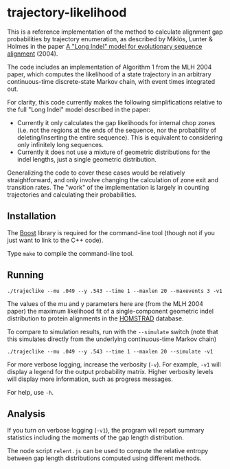 # trajectory-likelihood

This is a reference implementation of the method to calculate alignment gap probabilities by trajectory enumeration, as described by Miklós, Lunter &amp; Holmes in the paper
[A "Long Indel" model for evolutionary sequence alignment](https://www.ncbi.nlm.nih.gov/pubmed/14694074) (2004).

The code includes an implementation of Algorithm 1 from the MLH 2004 paper, which computes the likelihood of a state trajectory in an arbitrary continuous-time discrete-state Markov chain,
with event times integrated out.

For clarity, this code currently makes the following simplifications relative to the full "Long Indel" model described in the paper:
- Currently it only calculates the gap likelihoods for internal chop zones (i.e. not the regions at the ends of the sequence, nor the probability of deleting/inserting the entire sequence). This is equivalent to considering only infinitely long sequences.
- Currently it does not use a mixture of geometric distributions for the indel lengths, just a single geometric distribution.

Generalizing the code to cover these cases would be relatively straightforward, and only involve changing the calculation of zone exit and transition rates.
The "work" of the implementation is largely in counting trajectories and calculating their probabilities.

## Installation

The [Boost](https://www.boost.org/) library is required for the command-line tool (though not if you just want to link to the C++ code).

Type `make` to compile the command-line tool.

## Running

~~~~
./trajeclike --mu .049 --y .543 --time 1 --maxlen 20 --maxevents 3 -v1
~~~~

The values of the mu and y parameters here are (from the MLH 2004 paper) the maximum likelihood fit of a single-component geometric indel distribution to protein alignments in the [HOMSTRAD](https://www.ncbi.nlm.nih.gov/pubmed/9828015) database.

To compare to simulation results, run with the `--simulate` switch
(note that this simulates directly from the underlying continuous-time Markov chain)

~~~~
./trajeclike --mu .049 --y .543 --time 1 --maxlen 20 --simulate -v1
~~~~

For more verbose logging, increase the verbosity (`-v`).
For example, `-v1` will display a legend for the output probability matrix. Higher verbosity levels will display more information, such as progress messages.

For help, use `-h`.

## Analysis

If you turn on verbose logging (`-v1`), the program will report summary statistics including the moments of the gap length distribution.

The node script `relent.js` can be used to compute the relative entropy between gap length distributions computed using different methods.